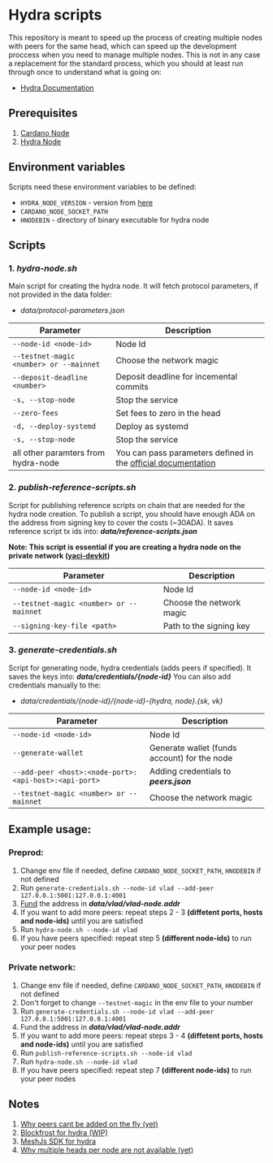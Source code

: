 # Hydra scripts

This repository is meant to speed up the process of creating multiple nodes with peers for the same head, which can speed up the development proccess when you need to manage multiple nodes. This is not in any case a replacement for the standard process, which you should at least run through once to understand what is going on:

- [Hydra Documentation](https://hydra.family/head-protocol/docs)

## Prerequisites

1. [Cardano Node](https://github.com/IntersectMBO/cardano-node/releases)
2. [Hydra Node](https://github.com/cardano-scaling/hydra/releases)

## Environment variables

Scripts need these environment variables to be defined:

- `HYDRA_NODE_VERSION` - version from [here](https://github.com/cardano-scaling/hydra/releases)
- `CARDANO_NODE_SOCKET_PATH`
- `HNODEBIN` - directory of binary executable for hydra node

## Scripts

### 1. _hydra-node.sh_

Main script for creating the hydra node. It will fetch protocol parameters, if not provided in the data folder:

- _data/protocol-parameters.json_

| Parameter                               | Description                                                                                               |
| --------------------------------------- | --------------------------------------------------------------------------------------------------------- |
| `--node-id <node-id>`                   | Node Id                                                                                                   |
| `--testnet-magic <number> or --mainnet` | Choose the network magic                                                                                  |
| `--deposit-deadline <number>`           | Deposit deadline for incemental commits                                                                   |
| `-s, --stop-node`                       | Stop the service                                                                                          |
| `--zero-fees`                           | Set fees to zero in the head                                                                              |
| `-d, --deploy-systemd`                  | Deploy as systemd                                                                                         |
| `-s, --stop-node`                       | Stop the service                                                                                          |
| all other paramters from hydra-node     | You can pass parameters defined in the [official documentation](https://github.com/cardano-scaling/hydra) |

### 2. _publish-reference-scripts.sh_

Script for publishing reference scripts on chain that are needed for the hydra node creation. To publish a script, you should have enough ADA on the address from signing key to cover the costs (~30ADA). It saves reference script tx ids into: **_data/reference-scripts.json_**

**Note: This script is essential if you are creating a hydra node on the private network ([yaci-devkit](https://github.com/bloxbean/yaci-devkit))**

| Parameter                               | Description              |
| --------------------------------------- | ------------------------ |
| `--node-id <node-id>`                   | Node Id                  |
| `--testnet-magic <number> or --mainnet` | Choose the network magic |
| `--signing-key-file <path>`             | Path to the signing key  |

### 3. _generate-credentials.sh_

Script for generating node, hydra credentials (adds peers if specified). It saves the keys into: **_data/credentials/{node-id}_**
You can also add credentials manually to the:

- _data/credentials/{node-id}/{node-id}-{hydra, node}.{sk, vk}_

| Parameter                                             | Description                                  |
| ----------------------------------------------------- | -------------------------------------------- |
| `--node-id <node-id>`                                 | Node Id                                      |
| `--generate-wallet`                                   | Generate wallet (funds account) for the node |
| `--add-peer <host>:<node-port>:<api-host>:<api-port>` | Adding credentials to **_peers.json_**       |
| `--testnet-magic <number> or --mainnet`               | Choose the network magic                     |

## Example usage:

### Preprod:

1. Change env file if needed, define `CARDANO_NODE_SOCKET_PATH`, `HNODEBIN` if not defined
2. Run `generate-credentials.sh --node-id vlad --add-peer 127.0.0.1:5001:127.0.0.1:4001`
3. [Fund](https://docs.cardano.org/cardano-testnets/tools/faucet) the address in **_data/vlad/vlad-node.addr_**
4. If you want to add more peers: repeat steps 2 - 3 **(diffetent ports, hosts and node-ids)** until you are satisfied
5. Run `hydra-node.sh --node-id vlad`
6. If you have peers specified: repeat step 5 **(different node-ids)** to run your peer nodes

### Private network:

1. Change env file if needed, define `CARDANO_NODE_SOCKET_PATH`, `HNODEBIN` if not defined
2. Don't forget to change `--testnet-magic` in the env file to your number
3. Run `generate-credentials.sh --node-id vlad --add-peer 127.0.0.1:5001:127.0.0.1:4001`
4. Fund the address in **_data/vlad/vlad-node.addr_**
5. If you want to add more peers: repeat steps 3 - 4 **(diffetent ports, hosts and node-ids)** until you are satisfied
6. Run `publish-reference-scripts.sh --node-id vlad`
7. Run `hydra-node.sh --node-id vlad`
8. If you have peers specified: repeat step 7 **(different node-ids)** to run your peer nodes

## Notes

1. [Why peers cant be added on the fly (yet)](https://github.com/cardano-scaling/hydra/issues/240)
2. [Blockfrost for hydra (WIP)](https://github.com/cardano-scaling/hydra/issues/1305)
3. [MeshJs SDK for hydra](https://meshjs.dev/providers/hydra)
4. [Why multiple heads per node are not available (yet)](https://github.com/cardano-scaling/hydra/issues/383)
